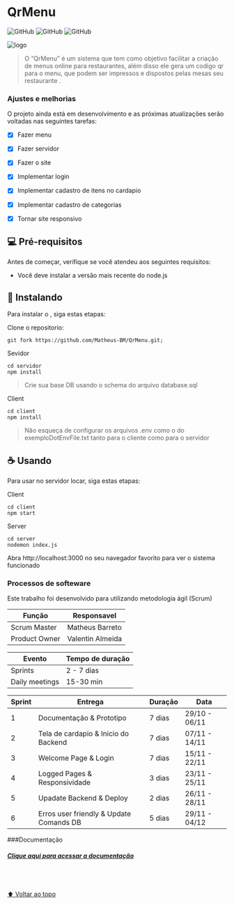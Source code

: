 # QrMenu


![GitHub](https://img.shields.io/badge/React-20232A?style=for-the-badge&logo=react&logoColor=61DAFB)
![GitHub](https://img.shields.io/badge/Node.js-43853D?style=for-the-badge&logo=node.js&logoColor=white)
![GitHub](https://img.shields.io/badge/PostgreSQL-316192?style=for-the-badge&logo=postgresql&logoColor=white)

<img src="https://i.imgur.com/7smKLTx.png" alt="logo">

>O “QrMenu” é um sistema que tem como objetivo facilitar a criação de menus online para restaurantes, além disso ele gera um codigo qr para o menu, que podem ser impressos e dispostos pelas mesas seu restaurante  .


### Ajustes e melhorias

O projeto ainda está em desenvolvimento e as próximas atualizações serão voltadas nas seguintes tarefas:

- [x] Fazer menu
- [x] Fazer servidor
- [x] Fazer o site 
- [x] Implementar login 
- [x] Implementar cadastro de itens no cardapio
- [x] Implementar cadastro de categorias
- [x] Tornar site responsivo


## 💻 Pré-requisitos

Antes de começar, verifique se você atendeu aos seguintes requisitos:

* Você deve instalar a versão mais recente do node.js

## 🚀 Instalando <QrMenu>

Para instalar o <QrMenu>, siga estas etapas:

Clone o repositorio:
```
git fork https://github.com/Matheus-BM/QrMenu.git;
```
Sevidor
```
cd servidor 
npm install
````
> Crie sua base DB usando o schema do arquivo database.sql

Client
```
cd client
npm install
```
> Não esqueça de configurar os arquivos .env como o do exemploDotEnvFile.txt tanto para o cliente como para o servidor



## ☕ Usando <QrMenu>

Para usar <QrMenu> no servidor locar, siga estas etapas:

Client 
```
cd client
npm start
```
Server
```
cd server
nodemon index.js
```

Abra http://localhost:3000 no seu navegador favorito para ver o sistema funcionado

### Processos de softeware

Este trabalho foi desenvolvido para utilizando metodologia ágil (Scrum)


|Função | Responsavel |
|---------|-----------|
|Scrum Master| Matheus Barreto|
|Product Owner | Valentin Almeida|

|Evento |  Tempo de duração  |
|-------------------  |---|
| Sprints | 2 - 7 dias  |
| Daily meetings      | 15-30 min |  
 


|Sprint |  Entrega  | Duração | Data |
|-------------------  |---|-|-|
| 1 | Documentação & Prototipo | 7 dias| 29/10 -  06/11
|2| Tela de cardapio & Inicio do Backend | 7 dias | 07/11 - 14/11 
|3| Welcome Page & Login | 7 dias | 15/11 - 22/11
|4| Logged Pages &  Responsividade |3 dias|23/11 - 25/11
|5| Upadate Backend & Deploy | 2 dias | 26/11 - 28/11
|6| Erros user friendly & Update Comands DB | 5 dias | 29/11 - 04/12

###Documentação

<a href="https://docs.google.com/document/d/1nky51gvmiKfOviM7aJ-4t8-pkIkSi83tqGLuthtKJ6A/edit"><h5>Clique aqui para acessar a documentação</h5></a>


<br>
<br>

[⬆ Voltar ao topo](#QrMenu)<br> 
